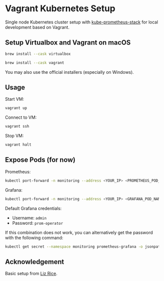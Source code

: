 # Vagrant Kubernetes Setup

Single node Kubernetes cluster setup with [kube-prometheus-stack](https://github.com/prometheus-operator/kube-prometheus) for local development based on Vagrant. 

## Setup Virtualbox and Vagrant on macOS

```sh
brew install --cask virtualbox
```

```sh
brew install --cask vagrant
```

You may also use the official installers (especially on Windows).

## Usage

Start VM:

```sh
vagrant up
```

Connect to VM:

```sh
vagrant ssh
```

Stop VM:

```sh
vagrant halt
```

## Expose Pods (for now)

Prometheus:
```sh
kubectl port-forward -n monitoring --address <YOUR_IP> <PROMETHEUS_POD_NAME> 9090
```

Grafana:
```sh
kubectl port-forward -n monitoring --address <YOUR_IP> <GRAFANA_POD_NAME> 3000
```

Default Grafana credentials:
- Username: `admin`
- Password: `prom-operator`

If this combination does not work, you can alternatively get the password with the following command:
```sh
kubectl get secret --namespace monitoring prometheus-grafana -o jsonpath="{.data.admin-password}" | base64 --decode ; echo
```

## Acknowledgement

Basic setup from [Liz Rice](https://medium.com/@lizrice/kubernetes-in-vagrant-with-kubeadm-21979ded6c63).
